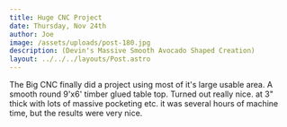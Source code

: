 ```yaml
---
title: Huge CNC Project
date: Thursday, Nov 24th
author: Joe
image: /assets/uploads/post-180.jpg
description: (Devin's Massive Smooth Avocado Shaped Creation)
layout: ../../../layouts/Post.astro
---
```


The Big CNC finally did a project using most of it's large usable area.  A smooth round 9'x6' timber glued table top.  Turned out really nice.  at 3" thick with lots of massive pocketing etc.  it was several hours of machine time,  but the results were very nice.
